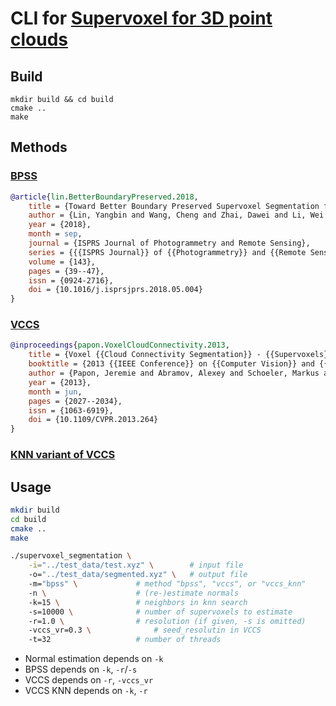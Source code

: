 # CLI for [Supervoxel for 3D point clouds](https://github.com/yblin/Supervoxel-for-3D-point-clouds)

## Build
```
mkdir build && cd build
cmake ..
make
```

## Methods

### [BPSS](https://github.com/yblin/Supervoxel-for-3D-point-clouds)
```bibtex
@article{lin.BetterBoundaryPreserved.2018,
	title = {Toward Better Boundary Preserved Supervoxel Segmentation for {{3D}} Point Clouds},
	author = {Lin, Yangbin and Wang, Cheng and Zhai, Dawei and Li, Wei and Li, Jonathan},
	year = {2018},
	month = sep,
	journal = {ISPRS Journal of Photogrammetry and Remote Sensing},
	series = {{{ISPRS Journal}} of {{Photogrammetry}} and {{Remote Sensing Theme Issue}} ``{{Point Cloud Processing}}''},
	volume = {143},
	pages = {39--47},
	issn = {0924-2716},
	doi = {10.1016/j.isprsjprs.2018.05.004}
}

```
### [VCCS](https://github.com/yblin/Supervoxel-for-3D-point-clouds/blob/master/vccs_supervoxel.h)
```bibtex
@inproceedings{papon.VoxelCloudConnectivity.2013,
	title = {Voxel {{Cloud Connectivity Segmentation}} - {{Supervoxels}} for {{Point Clouds}}},
	booktitle = {2013 {{IEEE Conference}} on {{Computer Vision}} and {{Pattern Recognition}}},
	author = {Papon, Jeremie and Abramov, Alexey and Schoeler, Markus and W{\"o}rg{\"o}tter, Florentin},
	year = {2013},
	month = jun,
	pages = {2027--2034},
	issn = {1063-6919},
	doi = {10.1109/CVPR.2013.264}
}
```
### [KNN variant of VCCS](https://github.com/yblin/Supervoxel-for-3D-point-clouds/blob/master/vccs_knn_supervoxel.h)

## Usage
```bash
mkdir build
cd build
cmake ..
make
```

```bash
./supervoxel_segmentation \
	-i="../test_data/test.xyz" \		# input file
	-o="../test_data/segmented.xyz" \	# output file
	-m="bpss" \				# method "bpss", "vccs", or "vccs_knn"
	-n \ 					# (re-)estimate normals
	-k=15 \ 				# neighbors in knn search
	-s=10000 \				# number of supervoxels to estimate
	-r=1.0 \				# resolution (if given, -s is omitted)
	-vccs_vr=0.3 \				# seed_resolutin in VCCS
	-t=32					# number of threads
```
- Normal estimation depends on `-k`
- BPSS depends on `-k`, `-r`/`-s`
- VCCS depends on `-r`, `-vccs_vr`
- VCCS KNN depends on `-k`, `-r`
